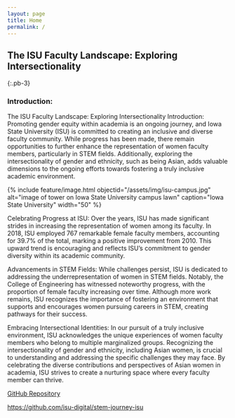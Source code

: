 ```yaml
---
layout: page
title: Home
permalink: /
---
```


## The ISU Faculty Landscape: Exploring Intersectionality
{:.pb-3}

### Introduction: 


The ISU Faculty Landscape: Exploring Intersectionality
Introduction: Promoting gender equity within academia is an ongoing journey, and Iowa State University (ISU) is committed to creating an inclusive and diverse faculty community. While progress has been made, there remain opportunities to further enhance the representation of women faculty members, particularly in STEM fields. Additionally, exploring the intersectionality of gender and ethnicity, such as being Asian, adds valuable dimensions to the ongoing efforts towards fostering a truly inclusive academic environment.


{% include feature/image.html objectid="/assets/img/isu-campus.jpg" alt="image of tower on Iowa State University campus lawn" caption="Iowa State University" width="50" %}


Celebrating Progress at ISU: Over the years, ISU has made significant strides in increasing the representation of women among its faculty. In 2018, ISU employed 767 remarkable female faculty members, accounting for 39.7% of the total, marking a positive improvement from 2010. This upward trend is encouraging and reflects ISU’s commitment to gender diversity within its academic community.


Advancements in STEM Fields: While challenges persist, ISU is dedicated to addressing the underrepresentation of women in STEM fields. Notably, the College of Engineering has witnessed noteworthy progress, with the proportion of female faculty increasing over time. Although more work remains, ISU recognizes the importance of fostering an environment that supports and encourages women pursuing careers in STEM, creating pathways for their success.


Embracing Intersectional Identities: In our pursuit of a truly inclusive environment, ISU acknowledges the unique experiences of women faculty members who belong to multiple marginalized groups. Recognizing the intersectionality of gender and ethnicity, including Asian women, is crucial to understanding and addressing the specific challenges they may face. By celebrating the diverse contributions and perspectives of Asian women in academia, ISU strives to create a nurturing space where every faculty member can thrive.






[GitHub Repository](https://github.com/isu-digital/stem-journey-isu)

<https://github.com/isu-digital/stem-journey-isu>